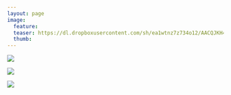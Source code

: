 ```yaml
---
layout: page
image:
  feature:
  teaser: https://dl.dropboxusercontent.com/sh/ea1wtnz7z734o12/AACQJKH4r-zT7T4acCDbjiVMa/luontokuvat/syksy/2/DS33025-245px.jpg
  thumb:
---
```


[![](https://dl.dropboxusercontent.com/sh/ea1wtnz7z734o12/AAB9sYRk_aiRVsFE2K5zsbdPa/luontokuvat/syksy/2/DS33022-800px.jpg)](https://dl.dropboxusercontent.com/sh/ea1wtnz7z734o12/AABXZo82Pzb2yOV2c1Wpnx2Ra/luontokuvat/syksy/2/DS33022.jpg)

[![](https://dl.dropboxusercontent.com/sh/ea1wtnz7z734o12/AAACQ_R94qz7KaF-JwY3QugRa/luontokuvat/syksy/2/DS33025-800px.jpg)](https://dl.dropboxusercontent.com/sh/ea1wtnz7z734o12/AADuDtGeqivJRT_CQParTpXWa/luontokuvat/syksy/2/DS33025.jpg)

[![](https://dl.dropboxusercontent.com/sh/ea1wtnz7z734o12/AADJMkSdkPQwB57cXsOHKN4Za/luontokuvat/syksy/2/DS33027-800px.jpg)](https://dl.dropboxusercontent.com/sh/ea1wtnz7z734o12/AADZhZjLUTjHx5sdN9wWlphRa/luontokuvat/syksy/2/DS33027.jpg)
